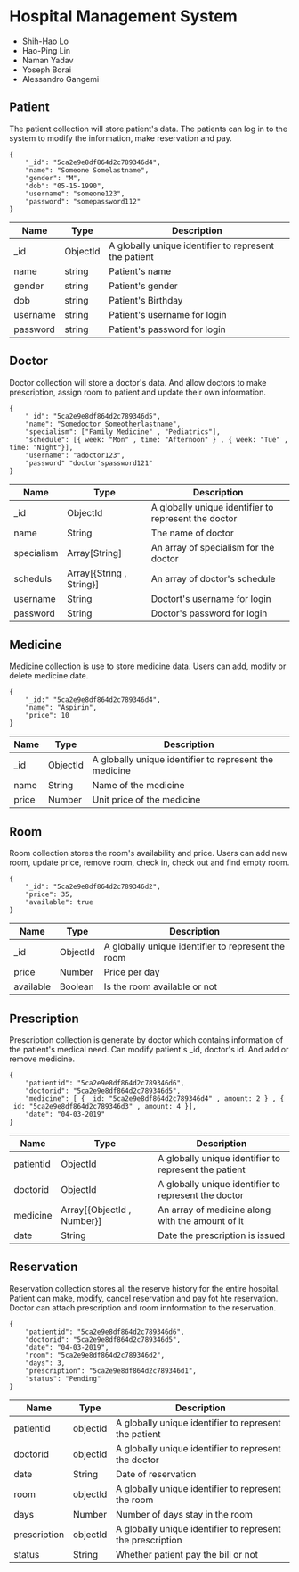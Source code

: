 # Hospital Management System

* Shih-Hao Lo
* Hao-Ping Lin
* Naman Yadav
* Yoseph Borai
* Alessandro Gangemi

## Patient

The patient collection will store patient's data. The patients can log in to the system to modify the information, make reservation and pay.

```
{
    "_id": "5ca2e9e8df864d2c789346d4",
    "name": "Someone Somelastname",
    "gender": "M",
    "dob": "05-15-1990",
    "username": "someone123",
    "password": "somepassword112"
}
```

| Name | Type | Description |
|------|------|-------------|
| _id | ObjectId | A globally unique identifier to represent the patient |
| name | string | Patient's name |
| gender | string | Patient's gender |
| dob | string | Patient's Birthday | 
| username | string | Patient's username for login | 
| password | string | Patient's password for login | 

## Doctor

Doctor collection will store a doctor's data. And allow doctors to make prescription, assign room to patient and update their own information.

```
{
    "_id": "5ca2e9e8df864d2c789346d5",
    "name": "Somedoctor Someotherlastname",
    "specialism": ["Family Medicine" , "Pediatrics"], 
    "schedule": [{ week: "Mon" , time: "Afternoon" } , { week: "Tue" , time: "Night"}],
    "username": "adoctor123",
    "password" "doctor'spassword121"
}
```

| Name | Type | Description |
|------|------|-------------|
| _id | ObjectId | A globally unique identifier to represent the doctor |
| name | String | The name of doctor |
| specialism | Array[String] | An array of specialism for the doctor |
| scheduls   | Array[{String , String}] | An array of doctor's schedule |
| username | String | Doctort's username for login |
| password | String | Doctor's password for login |

## Medicine

Medicine collection is use to store medicine data. Users can add, modify or delete medicine date.

```
{
    "_id:" "5ca2e9e8df864d2c789346d4",
    "name": "Aspirin",
    "price": 10
}
```

| Name | Type | Description |
|------|------|-------------|
| _id | ObjectId | A globally unique identifier to represent the medicine |
| name | String | Name of the medicine |
| price | Number | Unit price of the medicine |

## Room

Room collection stores the room's availability and price. Users can add new room, update price, remove room, check in, check out and find empty room.

```
{
    "_id": "5ca2e9e8df864d2c789346d2",
    "price": 35,
    "available": true  
}
```

| Name | Type | Description |
|------|------|-------------|
| _id | ObjectId | A globally unique identifier to represent the room |
| price | Number | Price per day|
| available | Boolean | Is the room available or not |

## Prescription

Prescription collection is generate by doctor which contains information of the patient's medical need. Can modify patient's _id, doctor's id. And add or remove medicine.

```
{
    "patientid": "5ca2e9e8df864d2c789346d6",
    "doctorid": "5ca2e9e8df864d2c789346d5",
    "medicine": [ { _id: "5ca2e9e8df864d2c789346d4" , amount: 2 } , { _id: "5ca2e9e8df864d2c789346d3" , amount: 4 }],
    "date": "04-03-2019"
}
```

| Name | Type | Description |
|------|------|-------------|
| patientid | ObjectId | A globally unique identifier to represent the patient |
| doctorid | ObjectId | A globally unique identifier to represent the doctor |
| medicine | Array[{ObjectId , Number}] | An array of medicine along with the amount of it |
| date | String | Date the prescription is issued |

## Reservation

Reservation collection stores all the reserve history for the entire hospital. Patient can make, modify, cancel reservation and pay fot hte reservation. Doctor can attach prescription and room innformation to the reservation.

```
{
    "patientid": "5ca2e9e8df864d2c789346d6",
    "doctorid": "5ca2e9e8df864d2c789346d5",
    "date": "04-03-2019",
    "room": "5ca2e9e8df864d2c789346d2",
    "days": 3,
    "prescription": "5ca2e9e8df864d2c789346d1",
    "status": "Pending"   
}
```

|Name|Type|Description|
|----|----|-----------|
|patientid|objectId|A globally unique identifier to represent the patient|
|doctorid|objectId|A globally unique identifier to represent the doctor|
|date|String|Date of reservation|
|room|objectId|A globally unique identifier to represent the room|
|days|Number| Number of days stay in the room|
|prescription|objectId|A globally unique identifier to represent the prescription|
|status|String|Whether patient pay the bill or not|